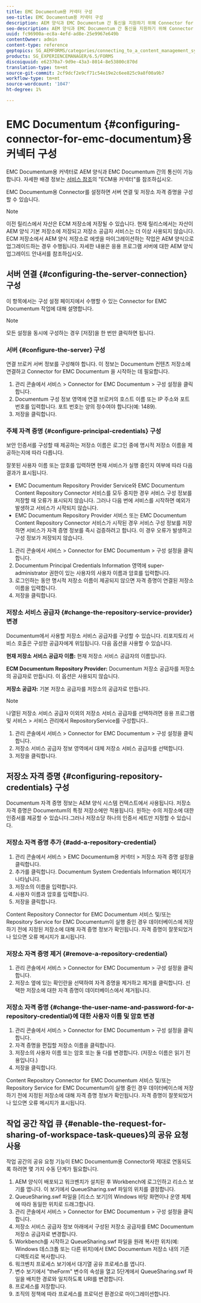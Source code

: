 ```yaml
---
title: EMC Documentum용 커넥터 구성
seo-title: EMC Documentum용 커넥터 구성
description: AEM 양식과 EMC Documentum 간 통신을 지원하기 위해 Connector for EMC Documentum을 구성하는 방법을 알아봅니다.
seo-description: AEM 양식과 EMC Documentum 간 통신을 지원하기 위해 Connector for EMC Documentum을 구성하는 방법을 알아봅니다.
uuid: fc96900a-ec8a-4efd-ad8e-25e9967e649b
contentOwner: admin
content-type: reference
geptopics: SG_AEMFORMS/categories/connecting_to_a_content_management_system
products: SG_EXPERIENCEMANAGER/6.5/FORMS
discoiquuid: e62370a7-9d9e-43a3-8014-8e53800c870d
translation-type: tm+mt
source-git-commit: 2cf9dcf2e9cf71c54e19e2c6ee825c9a8f00a9b7
workflow-type: tm+mt
source-wordcount: '1047'
ht-degree: 1%

---
```



# EMC Documentum {#configuring-connector-for-emc-documentum}용 커넥터 구성

EMC Documentum용 커넥터로 AEM 양식과 EMC Documentum 간의 통신이 가능합니다. 자세한 배경 정보는 [서비스 참조](https://www.adobe.com/go/learn_aemforms_services_63)의 &quot;ECM용 커넥터&quot;를 참조하십시오.

EMC Documentum용 Connector를 설정하면 서버 연결 및 저장소 자격 증명을 구성할 수 있습니다.

>[!NOTE]
>
>이전 릴리스에서 자산은 ECM 저장소에 저장될 수 있습니다. 현재 릴리스에서는 자산이 AEM 양식 기본 저장소에 저장되고 저장소 공급자 서비스는 더 이상 사용되지 않습니다. ECM 저장소에서 AEM 양식 저장소로 에셋을 마이그레이션하는 작업은 AEM 양식으로 업그레이드하는 경우 수행됩니다. 자세한 내용은 응용 프로그램 서버에 대한 AEM 양식 업그레이드 안내서를 참조하십시오.

## 서버 연결 {#configuring-the-server-connection} 구성

이 항목에서는 구성 설정 페이지에서 수행할 수 있는 Connector for EMC Documentum 작업에 대해 설명합니다.

>[!NOTE]
>
>모든 설정을 동시에 구성하는 경우 [저장]을 한 번만 클릭하면 됩니다.

### 서버 {#configure-the-server} 구성

연결 브로커 서버 정보를 구성해야 합니다. 이 정보는 Documentum 컨텐츠 저장소에 연결하고 Connector for EMC Documentum 을 시작하는 데 필요합니다.

1. 관리 콘솔에서 서비스 > Connector for EMC Documentum > 구성 설정을 클릭합니다.
1. Documentum 구성 정보 영역에 연결 브로커의 호스트 이름 또는 IP 주소와 포트 번호를 입력합니다. 포트 번호는 양의 정수여야 합니다(예: 1489).
1. 저장을 클릭합니다.

### 주체 자격 증명 {#configure-principal-credentials} 구성

보안 인증서를 구성할 때 제공하는 저장소 이름은 로그인 중에 명시적 저장소 이름을 제공하는지에 따라 다릅니다.

잘못된 사용자 이름 또는 암호를 입력하면 현재 서비스가 실행 중인지 여부에 따라 다음 결과가 표시됩니다.

* EMC Documentum Repository Provider Service와 EMC Documentum Content Repository Connector 서비스를 모두 중지한 경우 서비스 구성 정보를 저장할 때 오류가 표시되지 않습니다. 그러나 다음 번에 서비스를 시작하면 예외가 발생하고 서비스가 시작되지 않습니다.
* EMC Documentum Repository Provider 서비스 또는 EMC Documentum Content Repository Connector 서비스가 시작된 경우 서비스 구성 정보를 저장하면 서비스가 자격 증명 정보를 즉시 검증하려고 합니다. 이 경우 오류가 발생하고 구성 정보가 저장되지 않습니다.

1. 관리 콘솔에서 서비스 > Connector for EMC Documentum > 구성 설정을 클릭합니다.
1. Documentum Principal Credentials Information 영역에 super-administrator 권한이 있는 사용자의 사용자 이름과 암호를 입력합니다.
1. 로그인하는 동안 명시적 저장소 이름이 제공되지 않으면 자격 증명이 연결된 저장소 이름을 입력합니다.
1. 저장을 클릭합니다.

### 저장소 서비스 공급자 {#change-the-repository-service-provider} 변경

Documentum에서 사용할 저장소 서비스 공급자를 구성할 수 있습니다. 리포지토리 서비스 호출은 구성한 공급자에게 위임됩니다. 다음 옵션을 사용할 수 있습니다.

**현재 저장소 서비스 공급자 이름:** 현재 저장소 서비스 공급자의 이름입니다.

**ECM Documentum Repository Provider:** Documentum 저장소 공급자를 저장소의 공급자로 만듭니다. 이 옵션은 사용되지 않습니다.

**저장소 공급자:** 기본 저장소 공급자를 저장소의 공급자로 만듭니다.

>[!NOTE]
>
>나열된 저장소 서비스 공급자 이외의 저장소 서비스 공급자를 선택하려면 응용 프로그램 및 서비스 > 서비스 관리에서 RepositoryService를 구성합니다.<!-- Fix broken link (See Managing Services) -->.

1. 관리 콘솔에서 서비스 > Connector for EMC Documentum > 구성 설정을 클릭합니다.
1. 저장소 서비스 공급자 정보 영역에서 대체 저장소 서비스 공급자를 선택합니다.
1. 저장을 클릭합니다.

## 저장소 자격 증명 {#configuring-repository-credentials} 구성

Documentum 자격 증명 정보는 AEM 양식 시스템 컨텍스트에서 사용됩니다. 저장소 자격 증명은 Documentum의 특정 저장소에만 적용됩니다. 원하는 수의 저장소에 대한 인증서를 제공할 수 있습니다.그러나 저장소당 하나의 인증서 세트만 지정할 수 있습니다.

### 저장소 자격 증명 추가 {#add-a-repository-credential}

1. 관리 콘솔에서 서비스 > EMC Documentum용 커넥터 > 저장소 자격 증명 설정을 클릭합니다.
1. 추가를 클릭합니다. Documentum System Credentials Information 페이지가 나타납니다.
1. 저장소의 이름을 입력합니다.
1. 사용자 이름과 암호를 입력합니다.
1. 저장을 클릭합니다.

Content Repository Connector for EMC Documentum 서비스 및/또는 Repository Service for EMC Documentum이 실행 중인 경우 데이터베이스에 저장하기 전에 지정된 저장소에 대해 자격 증명 정보가 확인됩니다. 자격 증명이 잘못되었거나 있으면 오류 메시지가 표시됩니다.

### 저장소 자격 증명 제거 {#remove-a-repository-credential}

1. 관리 콘솔에서 서비스 > Connector for EMC Documentum > 구성 설정을 클릭합니다.
1. 저장소 옆에 있는 확인란을 선택하여 자격 증명을 제거하고 제거를 클릭합니다. 선택한 저장소에 대한 자격 증명이 데이터베이스에서 제거됩니다.

### 저장소 자격 증명 {#change-the-user-name-and-password-for-a-repository-credential}에 대한 사용자 이름 및 암호 변경

1. 관리 콘솔에서 서비스 > Connector for EMC Documentum > 구성 설정을 클릭합니다.
1. 자격 증명을 편집할 저장소 이름을 클릭합니다.
1. 저장소의 사용자 이름 또는 암호 또는 둘 다를 변경합니다. (저장소 이름은 읽기 전용입니다.)
1. 저장을 클릭합니다.

Content Repository Connector for EMC Documentum 서비스 및/또는 Repository Service for EMC Documentum이 실행 중인 경우 데이터베이스에 저장하기 전에 지정된 저장소에 대해 자격 증명 정보가 확인됩니다. 자격 증명이 잘못되었거나 있으면 오류 메시지가 표시됩니다.

## 작업 공간 작업 큐 {#enable-the-request-for-sharing-of-workspace-task-queues}의 공유 요청 사용

작업 공간의 공유 요청 기능이 EMC Documentum용 Connector와 제대로 연동되도록 하려면 몇 가지 수동 단계가 필요합니다.

1. AEM 양식이 배포되고 워크벤치가 설치된 후 Workbench에 로그인하고 리소스 보기를 엽니다. 이 보기에서 QueueSharing.swf 파일의 위치를 결정합니다.
1. QueueSharing.swf 파일을 [리소스 보기]의 Windows 바탕 화면이나 운영 체제에 따라 동일한 위치로 드래그합니다.
1. 관리 콘솔에서 서비스 > Connector for EMC Documentum > 구성 설정을 클릭합니다.
1. 저장소 서비스 공급자 정보 아래에서 구성된 저장소 공급자를 EMC Documentum 저장소 공급자로 변경합니다.
1. Workbench를 시작하고 QueueSharing.swf 파일을 원래 복사한 위치(예: Windows 데스크톱 또는 다른 위치)에서 EMC Documentum 저장소 내의 기존 디렉토리로 복사합니다.
1. 워크벤치 프로세스 보기에서 대기열 공유 프로세스를 엽니다.
1. 변수 보기에서 &quot;theForm&quot; 변수의 속성을 열고 5단계에서 QueueSharing.swf 파일을 배치한 경로와 일치하도록 URI를 변경합니다.
1. 프로세스를 저장합니다.
1. 조직의 정책에 따라 프로세스를 프로덕션 환경으로 마이그레이션합니다.

